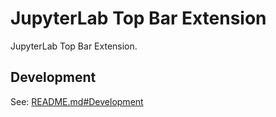 # JupyterLab Top Bar Extension

JupyterLab Top Bar Extension.

## Development

See: [README.md#Development](../../README.md#Development)